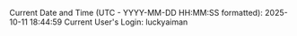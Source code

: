 Current Date and Time (UTC - YYYY-MM-DD HH:MM:SS formatted): 2025-10-11 18:44:59
Current User's Login: luckyaiman
